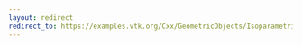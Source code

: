```yaml
---
layout: redirect
redirect_to: https://examples.vtk.org/Cxx/GeometricObjects/IsoparametricCellsDemo/
---
```

